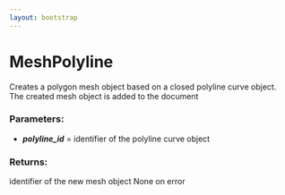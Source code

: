 ```yaml
---
layout: bootstrap
---
```


# MeshPolyline

Creates a polygon mesh object based on a closed polyline curve object.
        The created mesh object is added to the document
        

### Parameters:

- ***polyline_id*** = identifier of the polyline curve object
        

### Returns:


identifier of the new mesh object
None on error
        
